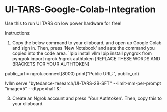 # UI-TARS-Google-Colab-Integration
Use this to run UI TARS on low power hardware for free!

Instructions:
1. Copy the below command to your clipboard, and open up Google Colab and sign in. Then, press 'New Notebook' and aste the command you copied into the code area.
  `!pip install vllm
  !pip install pyngrok
  from pyngrok import ngrok
  !ngrok authtoken [REPLACE THESE WORDS AND BRACKETS FOR YOUR AUTHTOKEN]
  
  public_url = ngrok.connect(8000)
  print("Public URL:", public_url)
  
  !vllm serve "bytedance-research/UI-TARS-2B-SFT" --limit-mm-per-prompt "image=5" --dtype=half &`

3. Create an Ngrok account and press 'Your Authtoken'. Then, copy this to your clipboard.
